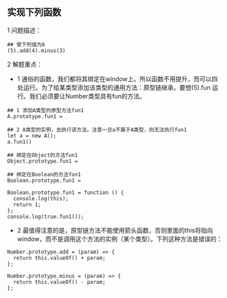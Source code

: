 ## 实现下列函数

1 问题描述：

```
## 使下列值为6
(5).add(4).minus(3)
```

2 解题重点：

- 1 通俗的函数，我们都将其绑定在window上。所以函数不用提升，而可以四处运行。为了给某类型添加该类型的通用方法：原型链继承。要想(5).fun 运行。我们必须要让Number类型具有fun的方法。

```
## 1 添加A类型的原型方法fun1
A.prototype.fun1 = 

## 2 A类型的实例，去执行该方法。注意一旦a不属于A类型，则无法执行fun1
let a = new A();
a.fun1()
```

```
## 绑定在Object的方法fun1
Object.prototype.fun1 = 

## 绑定在Boolean的方法fun1
Boolean.prototype.fun1 =

Boolean.prototype.fun1 = function () {
  console.log(this);
  return 1;
};
console.log(true.fun1()); 
```


- 2 最值得注意的是，原型链方法不能使用箭头函数，否则里面的this将指向window，而不是调用这个方法的实例（某个类型）。下列这种方法是错误的：

```
Number.prototype.add = (param) => {
  return this.valueOf() + param;
};

Number.prototype.minus = (param) => {
  return this.valueOf() - param;
};
```